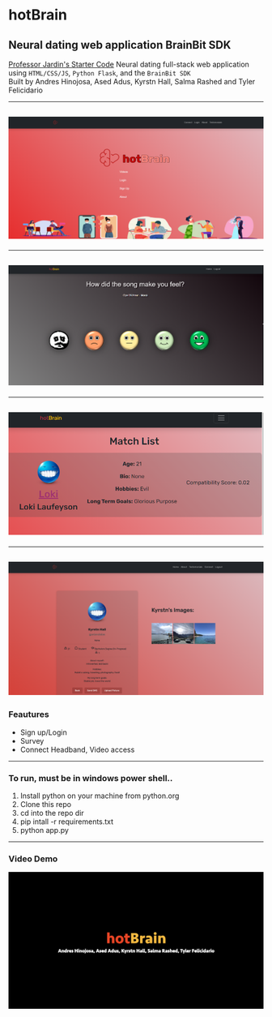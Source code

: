 # hotBrain

##  Neural dating web application  BrainBit SDK
[Professor Jardin's Starter Code](https://github.com/cjardin/cs370_fall_2023_REST)
Neural dating full-stack web application using `HTML/CSS/JS`, `Python Flask`, and the `BrainBit SDK`  
Built by Andres Hinojosa, Ased Adus, Kyrstn Hall, Salma Rashed and Tyler Felicidario  

--------------------
![Alt text](README_imgs/index.png)
--------------------
--------------------
![Alt text](README_imgs/feedback.png)
--------------------
--------------------
![Alt text](README_imgs/match.png)
--------------------
--------------------
![Alt text](README_imgs/profile.png)
--------------------



### Feautures
- Sign up/Login
- Survey
- Connect Headband, Video access
--------------------

### To run, must be in windows power shell..

1. Install python on your machine from python.org
2. Clone this repo
3. cd into the repo dir
4. pip intall -r requirements.txt
5. python app.py
--------------------

### Video Demo
[![Video](README_imgs/thumbnail.png)](https://youtu.be/isRykt4BO4I?si=zqqlJkqqA1u7TQ3N)

